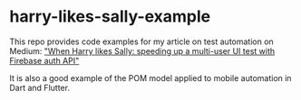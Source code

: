 # harry-likes-sally-example
This repo provides code examples for my article on test automation on Medium: ["When Harry likes Sally: speeding up a multi-user UI test with Firebase auth API"](https://medium.com/@kolbevich/when-harry-likes-sally-speeding-up-a-multi-user-ui-test-with-firebase-auth-api-7f1edd724e81)

It is also a good example of the POM model applied to mobile automation in Dart and Flutter. 
